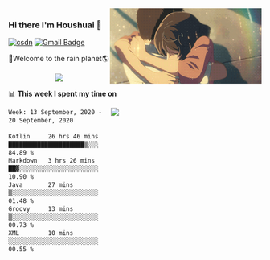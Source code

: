 <img  align='right' height="150" src="https://github.com/LikeRainDay/LikeRainDay/blob/master/pic/img_rain_1.gif?raw=true">



### Hi there I'm Houshuai :lemon:

[![csdn](https://img.shields.io/badge/-csdn-c14438?style=flat-square&logo=c&logoColor=white)](https://blog.csdn.net/qq_15807167)
[![Gmail Badge](https://img.shields.io/badge/-gmail-c14438?style=flat-square&logo=Gmail&logoColor=white&link=mailto:houshuai0816@gmail.com)](mailto:houshuai0816@gmail.com)

🚀Welcome to the rain planet🌎

<center>
<img align='center'  src="https://source.unsplash.com/random/1200x600">
</center>

📊 **This week I spent my time on**

<img align='right'   width="300" src="https://github-readme-stats.vercel.app/api?username=LikeRainDay&show_icons=true&title_color=fff&icon_color=79ff97&text_color=9f9f9f&bg_color=151515">

<!--START_SECTION:waka-->
```text
Week: 13 September, 2020 - 20 September, 2020

Kotlin     26 hrs 46 mins  █████████████████████▒░░░   84.89 % 
Markdown   3 hrs 26 mins   ██▓░░░░░░░░░░░░░░░░░░░░░░   10.90 % 
Java       27 mins         ▒░░░░░░░░░░░░░░░░░░░░░░░░   01.48 % 
Groovy     13 mins         ▒░░░░░░░░░░░░░░░░░░░░░░░░   00.73 % 
XML        10 mins         ░░░░░░░░░░░░░░░░░░░░░░░░░   00.55 % 
```
<!--END_SECTION:waka-->
